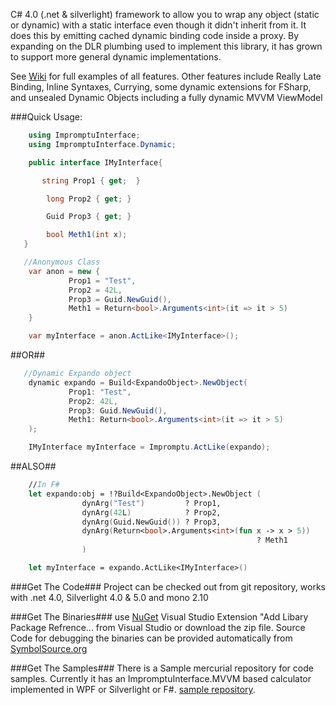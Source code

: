 C# 4.0 (.net & silverlight) framework to allow you to wrap any object (static or dynamic) with a static interface even though it didn't inherit from it. It does this by emitting cached dynamic binding code inside a proxy. By expanding on the DLR plumbing used to implement this library, it has grown to support more general dynamic implementations.

See [Wiki](http://github.com/ekonbenefits/impromptu-interface/wiki) for full examples of all features. Other features include Really Late Binding, Inline Syntaxes, Currying, some dynamic extensions for FSharp, and unsealed Dynamic Objects including a fully dynamic MVVM ViewModel

###Quick Usage:

```csharp
    using ImpromptuInterface;
    using ImpromptuInterface.Dynamic;

    public interface IMyInterface{

       string Prop1 { get;  }

        long Prop2 { get; }

        Guid Prop3 { get; }

        bool Meth1(int x);
   }

```

```csharp
   //Anonymous Class
    var anon = new {
             Prop1 = "Test",
             Prop2 = 42L,
             Prop3 = Guid.NewGuid(),
             Meth1 = Return<bool>.Arguments<int>(it => it > 5)
    }

    var myInterface = anon.ActLike<IMyInterface>();
```

##OR##

```csharp
   //Dynamic Expando object
    dynamic expando = Build<ExpandoObject>.NewObject(
             Prop1: "Test",
             Prop2: 42L,
             Prop3: Guid.NewGuid(),
             Meth1: Return<bool>.Arguments<int>(it => it > 5)
    );

    IMyInterface myInterface = Impromptu.ActLike(expando);
```

##ALSO##

```fsharp
    //In F#
    let expando:obj = !?Build<ExpandoObject>.NewObject (
    			dynArg("Test")         ? Prop1,
				dynArg(42L)            ? Prop2,
				dynArg(Guid.NewGuid()) ? Prop3,
				dynArg(Return<bool>.Arguments<int>(fun x -> x > 5))
                                                       ? Meth1
		        )

    let myInterface = expando.ActLike<IMyInterface>()
```

###Get The Code###
Project can be checked out from git repository, works with .net 4.0, Silverlight 4.0 & 5.0  and mono 2.10

###Get The Binaries###
use [NuGet](http://nuget.org ) Visual Studio Extension "Add Libary Package Refrence... from Visual Studio
or download the zip file.  Source Code for debugging the binaries can be provided automatically from [SymbolSource.org](http://www.symbolsource.org/Public/Home/VisualStudio)

###Get The Samples###
There is a Sample mercurial repository for code samples. Currently it has an ImpromptuInterface.MVVM based calculator implemented in WPF or Silverlight or F#. [sample repository](https://code.google.com/p/impromptu-interface/source/checkout?repo=sample).
